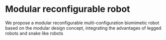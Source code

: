 # Modular reconfigurable robot

We propose a modular reconfigurable multi-configuration biomimetic robot based on the modular design concept, integrating the advantages of legged robots and snake like robots
